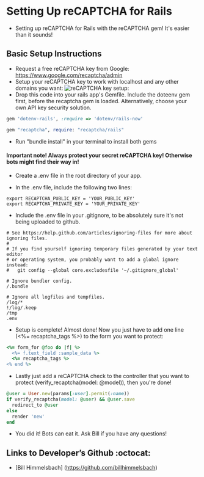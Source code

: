 # Setting Up reCAPTCHA for Rails

* Setting up reCAPTCHA for Rails with the reCAPTCHA gem! It's easier than it sounds!

## Basic Setup Instructions

* Request a free reCAPTCHA key from Google: https://www.google.com/recaptcha/admin
* Setup your reCAPTCHA key to work with localhost and any other domains you want:
![reCAPTCHA key setup:](https://i.imgur.com/AYg4eZe.png)
* Drop this code into your rails app's Gemfile. Include the doteenv gem first, before the recaptcha gem is loaded. Alternatively, choose your own API key security solution.

```Ruby
gem 'dotenv-rails', :require => 'dotenv/rails-now'

gem "recaptcha", require: "recaptcha/rails"
```

* Run "bundle install" in your terminal to install both gems

#### Important note! Always protect your secret reCAPTCHA key! Otherwise bots might find their way in!

* Create a .env file in the root directory of your app.

* In the .env file, include the following two lines:

```
export RECAPTCHA_PUBLIC_KEY = 'YOUR_PUBLIC_KEY'
export RECAPTCHA_PRIVATE_KEY = 'YOUR_PRIVATE_KEY'
```

* Include the .env file in your .gitignore, to be absolutely sure it's not being uploaded to github.

```
# See https://help.github.com/articles/ignoring-files for more about ignoring files.
#
# If you find yourself ignoring temporary files generated by your text editor
# or operating system, you probably want to add a global ignore instead:
#   git config --global core.excludesfile '~/.gitignore_global'

# Ignore bundler config.
/.bundle

# Ignore all logfiles and tempfiles.
/log/*
!/log/.keep
/tmp
.env
```

* Setup is complete! Almost done! Now you just have to add one line (<%= recaptcha_tags %>) to the form you want to protect:

```Ruby
<%= form_for @foo do |f| %>
  <%= f.text_field :sample_data %>
  <%= recaptcha_tags %>
<% end %>
```

* Lastly just add a reCAPTCHA check to the controller that you want to protect (verify_recaptcha(model: @model)), then you're done!

```Ruby
@user = User.new(params[:user].permit(:name))
if verify_recaptcha(model: @user) && @user.save
  redirect_to @user
else
  render 'new'
end
```

* You did it! Bots can eat it. Ask Bill if you have any questions!


## Links to Developer’s Github :octocat:
* [Bill Himmelsbach] (https://github.com/billhimmelsbach)

